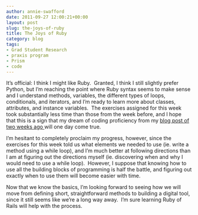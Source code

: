```yaml
---
author: annie-swafford
date: 2011-09-27 12:00:21+00:00
layout: post
slug: the-joys-of-ruby
title: The Joys of Ruby
category: blog
tags:
- Grad Student Research
- praxis program
- Prism
- code
---
```


It’s official: I think I might like Ruby.  Granted, I think I still slightly prefer Python, but I’m reaching the point where Ruby syntax seems to make sense and I understand methods, variables, the different types of loops, conditionals, and iterators, and I’m ready to learn more about classes, attributes, and instance variables.  The exercises assigned for this week took substantially less time than those from the week before, and I hope that this is a sign that my dream of coding proficiency from my [blog post of two weeks ago ](http://www.scholarslab.org/praxis-program/programming-for-prism/)will one day come true.

I’m hesitant to completely proclaim my progress, however, since the exercises for this week told us what elements we needed to use (ie. write a method using a while loop), and I’m much better at following directions than I am at figuring out the directions myself (ie. discovering when and why I would need to use a while loop).  However, I suppose that knowing how to use all the building blocks of programming is half the battle, and figuring out exactly when to use them will become easier with time.

Now that we know the basics, I’m looking forward to seeing how we will move from defining short, straightforward methods to building a digital tool, since it still seems like we’re a long way away.  I’m sure learning Ruby of Rails will help with the process.
